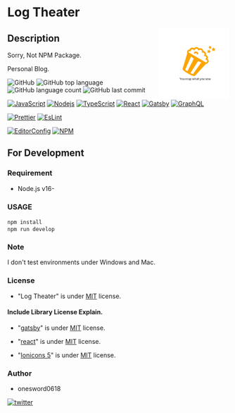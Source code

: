 # Log Theater

<img src="static/icon.png" width="160" height="160" alt="logo" align="right" />

## Description

Sorry, Not NPM Package.

Personal Blog.

![GitHub](https://img.shields.io/github/license/onesword0618/log.theater?style=plastic)
![GitHub top language](https://img.shields.io/github/languages/top/onesword0618/log.theater?style=plastic)
![GitHub language count](https://img.shields.io/github/languages/count/onesword0618/log.theater?style=plastic)
![GitHub last commit](https://img.shields.io/github/last-commit/onesword0618/log.theater?style=plastic)

[![JavaScript](https://img.shields.io/badge/JavaScript-333333?logo=javascript&logoColor=F7DF1E)](https://www.ecma-international.org/)
[![Nodejs](https://img.shields.io/badge/Node.js-333333?logo=node.js&logoColor=43853D)](https://nodejs.org/en/about/)
[![TypeScript](https://img.shields.io/badge/TypeScript-ffffff?logo=typescript&logoColor=3178C6)](https://www.typescriptlang.org/)
[![React](https://img.shields.io/badge/React-ffffff?logo=react&logoColor=61DAFB)](https://github.com/facebook/react)
[![Gatsby](https://img.shields.io/badge/Gatsby-ffffff?logo=gatsby&logoColor=663399)](https://github.com/gatsbyjs/gatsby)
[![GraphQL](https://img.shields.io/badge/GraphQL-ffffff?logo=graphql&logoColor=E10098)](https://github.com/graphql/graphql-js)

[![Prettier](https://img.shields.io/badge/Prettier-333333?logo=prettier&logoColor=F7B93E)](https://github.com/prettier/prettier)
[![EsLint](https://img.shields.io/badge/ESLint-333333?logo=eslint&logoColor=4B32C3)](https://github.com/eslint/eslint)

[![EditorConfig](https://img.shields.io/badge/EditorConfig-333333?logo=editorconfig&logoColor=FEFEFE)](https://editorconfig.org/)
[![NPM](https://img.shields.io/badge/npm-333333?logo=npm&logoColor=CB3837)](https://docs.npmjs.com/about-npm)

## For Development

### Requirement

- Node.js v16-

### USAGE

```
npm install
npm run develop
```

### Note

I don't test environments under Windows and Mac.

### License

- "Log Theater" is under [MIT](./LICENSE) license.

#### Include Library License Explain.

- "[gatsby](https://www.gatsbyjs.com)" is under [MIT](https://github.com/gatsbyjs/gatsby/blob/master/LICENSE) license.

- "[react](https://react.dev)" is under [MIT](https://github.com/facebook/react/blob/main/LICENSE) license.

- "[Ionicons 5](https://ionicons.com)" is under [MIT](https://github.com/ionic-team/ionicons/blob/main/LICENSE) license.

### Author

- onesword0618

[![twitter](https://img.shields.io/badge/twitter-ffffff?style=plastic&logo=twitter&logoColor=1DA1F2)](https://twitter.com/onesword0618)

